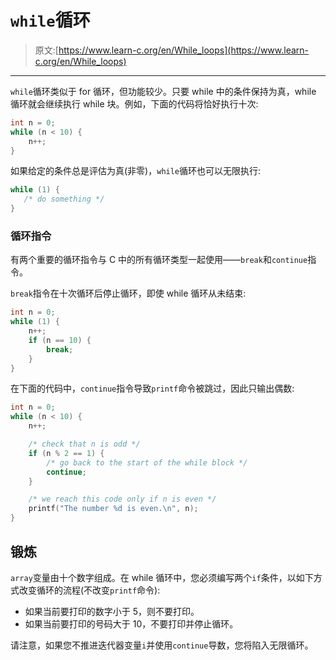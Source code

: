 # `while`循环

> 原文:[https://www.learn-c.org/en/While_loops](https://www.learn-c.org/en/While_loops)

* * *

`while`循环类似于 for 循环，但功能较少。只要 while 中的条件保持为真，while 循环就会继续执行 while 块。例如，下面的代码将恰好执行十次:

```cpp
int n = 0;
while (n < 10) {
    n++;
} 
```

如果给定的条件总是评估为真(非零)，`while`循环也可以无限执行:

```cpp
while (1) {
   /* do something */
} 
```

### 循环指令

有两个重要的循环指令与 C 中的所有循环类型一起使用——`break`和`continue`指令。

`break`指令在十次循环后停止循环，即使 while 循环从未结束:

```cpp
int n = 0;
while (1) {
    n++;
    if (n == 10) {
        break;
    }
} 
```

在下面的代码中，`continue`指令导致`printf`命令被跳过，因此只输出偶数:

```cpp
int n = 0;
while (n < 10) {
    n++;

    /* check that n is odd */
    if (n % 2 == 1) {
        /* go back to the start of the while block */
        continue;
    }

    /* we reach this code only if n is even */
    printf("The number %d is even.\n", n);
} 
```

## 锻炼

`array`变量由十个数字组成。在 while 循环中，您必须编写两个`if`条件，以如下方式改变循环的流程(不改变`printf`命令):

*   如果当前要打印的数字小于 5，则不要打印。
*   如果当前要打印的号码大于 10，不要打印并停止循环。

请注意，如果您不推进迭代器变量`i`并使用`continue`导数，您将陷入无限循环。